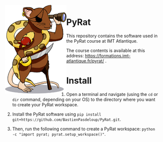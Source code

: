 <img align="left" width="200" src="pyrat/gui/drawings/pyrat.png" />

# PyRat

This repository contains the software used in the PyRat course at IMT Atlantique.

The course contents is available at this address: https://formations.imt-atlantique.fr/pyrat/ .

# Install

1) Open a terminal and navigate (using the `cd` or `dir` command, depending on your OS) to the directory where you want to create your PyRat workspace.

2) Install the PyRat software using `pip install git+https://github.com/BastienPasdeloup/PyRat.git`.

3) Then, run the following command to create a PyRat workspace: `python -c "import pyrat; pyrat.setup_workspace()"`.

